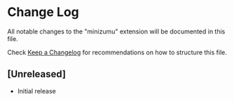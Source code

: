 # Change Log

All notable changes to the "minizumu" extension will be documented in this file.

Check [Keep a Changelog](http://keepachangelog.com/) for recommendations on how to structure this file.

## [Unreleased]

- Initial release
